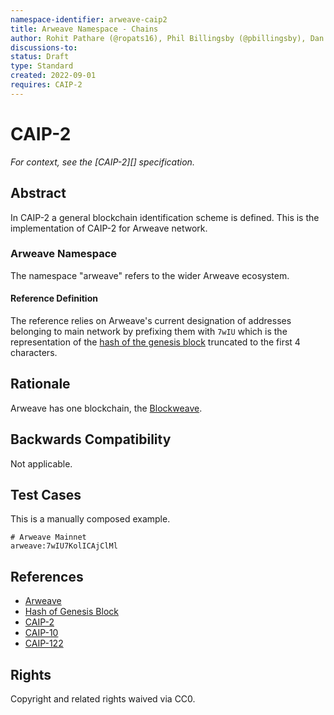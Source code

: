 ```yaml
---
namespace-identifier: arweave-caip2
title: Arweave Namespace - Chains
author: Rohit Pathare (@ropats16), Phil Billingsby (@pbillingsby), Dan MacDonald (@DanMacDonald)
discussions-to:
status: Draft
type: Standard
created: 2022-09-01
requires: CAIP-2
---
```


# CAIP-2

*For context, see the [CAIP-2][] specification.*

## Abstract
In CAIP-2 a general blockchain identification scheme is defined. This is the implementation of CAIP-2 for Arweave network.

### Arweave Namespace

The namespace "arweave" refers to the wider Arweave ecosystem.

#### Reference Definition

The reference relies on Arweave's current designation of addresses belonging to main network by prefixing them with `7wIU` which is the representation of the [hash of the genesis block](https://viewblock.io/arweave/block/0) truncated to the first 4 characters.


## Rationale

Arweave has one blockchain, the [Blockweave](https://www.arweave.org/technology#blockweaves).

## Backwards Compatibility

Not applicable.

## Test Cases

This is a manually composed example.

```
# Arweave Mainnet
arweave:7wIU7KolICAjClMl
```

## References

- [Arweave](https://github.com/ArweaveTeam/arweave-standards)
- [Hash of Genesis Block](https://viewblock.io/arweave/block/0)
- [CAIP-2](https://github.com/ChainAgnostic/CAIPs/blob/master/CAIPs/caip-2.md)
- [CAIP-10](https://github.com/ChainAgnostic/CAIPs/blob/master/CAIPs/caip-10.md)
- [CAIP-122](https://github.com/ChainAgnostic/CAIPs/blob/master/CAIPs/caip-122.md)



## Rights

Copyright and related rights waived via CC0.
